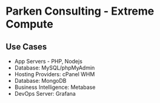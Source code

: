 # Parken Consulting - Extreme Compute


## Use Cases

- App Servers - PHP, Nodejs
- Database: MySQL/phpMyAdmin
- Hosting Providers: cPanel WHM
- Database: MongoDB
- Business Intelligence: Metabase
- DevOps Server: Grafana
